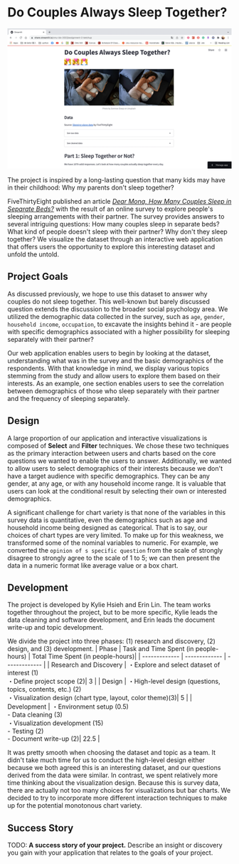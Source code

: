 # Do Couples Always Sleep Together?

![A screenshot of your application. Could be a GIF.](Figs/screenshot.png)

The project is inspired by a long-lasting question that many kids may have in their childhood: Why my parents don't sleep together?

FiveThirtyEight published an article [*Dear Mona, How Many Couples Sleep in Separate Beds?*](https://fivethirtyeight.com/features/dear-mona-how-many-couples-sleep-in-separate-beds/) with the result of an online survey to explore people's sleeping arrangements with their partner. The survey provides answers to several intriguing questions: How many couples sleep in separate beds? What kind of people doesn't sleep with their partner? Why don't they sleep together? We visualize the dataset through an interactive web application that offers users the opportunity to explore this interesting dataset and unfold the untold.


## Project Goals

As discussed previously, we hope to use this dataset to answer why couples do not sleep together. This well-known but barely discussed question extends the discussion to the broader social psychology area. We utilized the demographic data collected in the survey, such as `age`, `gender`, `household income`, `occupation`, to excavate the insights behind it - are people with specific demographics associated with a higher possibility for sleeping separately with their partner?

Our web application enables users to begin by looking at the dataset, understanding what was in the survey and the basic demographics of the respondents. With that knowledge in mind, we display various topics stemming from the study and allow users to explore them based on their interests. As an example, one section enables users to see the correlation between demographics of those who sleep separately with their partner and the frequency of sleeping separately.


## Design

A large proportion of our application and interactive visualizations is composed of **Select** and **Filter** techniques. We chose these two techniques as the primary interaction between users and charts based on the core questions we wanted to enable the users to answer. Additionally, we wanted to allow users to select demographics of their interests because we don't have a target audience with specific demographics. They can be any gender, at any age, or with any household income range. It is valuable that users can look at the conditional result by selecting their own or interested demographics.

A significant challenge for chart variety is that none of the variables in this survey data is quantitative, even the demographics such as age and household income being designed as categorical. That is to say, our choices of chart types are very limited. To make up for this weakness, we transformed some of the nominal variables to numeric. For example, we converted the `opinion of s specific question` from the scale of strongly disagree to strongly agree to the scale of 1 to 5; we can then present the data in a numeric format like average value or a box chart.


## Development

The project is developed by Kylie Hsieh and Erin Lin. The team works together throughout the project, but to be more specific, Kylie leads the data cleaning and software development, and Erin leads the document write-up and topic development.

We divide the project into three phases: (1) research and discovery, (2) design, and (3) development.
| Phase  | Task and Time Spent (in people-hours) | Total Time Spent (in people-hours)|
| ------------- | ------------- | ------------- |
| Research and Discovery | ・Explore and select dataset of interest (1)<br/> ・Define project scope (2)| 3 |
| Design  | ・High-level design (questions, topics, contents, etc.) (2)<br/> ・Visualization design (chart type, layout, color theme)(3)| 5 |
| Development  | ・Environment setup (0.5)<br/> - Data cleaning (3)<br/> ・Visualization development (15)<br/> - Testing (2)<br/> - Document write-up (2)| 22.5 |

It was pretty smooth when choosing the dataset and topic as a team. It didn't take much time for us to conduct the high-level design either because we both agreed this is an interesting dataset, and our questions derived from the data were similar. In contrast, we spent relatively more time thinking about the visualization design. Because this is survey data, there are actually not too many choices for visualizations but bar charts. We decided to try to incorporate more different interaction techniques to make up for the potential monotonous chart variety.


## Success Story

TODO:  **A success story of your project.** Describe an insight or discovery you gain with your application that relates to the goals of your project.

